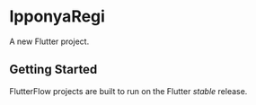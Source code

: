 # IpponyaRegi

A new Flutter project.

## Getting Started

FlutterFlow projects are built to run on the Flutter _stable_ release.
